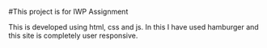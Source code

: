#This project is for IWP Assignment 

This is developed using html, css and js. In this I have used hamburger and this site is completely user responsive. 
